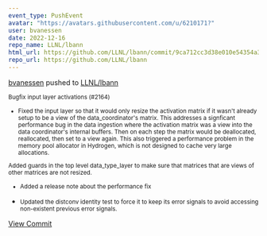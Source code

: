 ```yaml
---
event_type: PushEvent
avatar: "https://avatars.githubusercontent.com/u/6210171?"
user: bvanessen
date: 2022-12-16
repo_name: LLNL/lbann
html_url: https://github.com/LLNL/lbann/commit/9ca712cc3d38e010e54354a3013414c029c2aa85
repo_url: https://github.com/LLNL/lbann
---
```


<a href='https://github.com/bvanessen' target='_blank'>bvanessen</a> pushed to <a href='https://github.com/LLNL/lbann' target='_blank'>LLNL/lbann</a>

<small>Bugfix input layer activations (#2164)

* Fixed the input layer so that it would only resize the activation
matrix if it wasn't already setup to be a view of the
data_coordinator's matrix.  This addresses a signficant performance
bug in the data ingestion where the activation matrix was a view into
the data coordinator's internal buffers.  Then on each step the matrix
would be deallocated, reallocated, then set to a view again.  This
also triggered a performance problem in the memory pool allocator in
Hydrogen, which is not designed to cache very large allocations.

Added guards in the top level data_type_layer to make sure that
matrices that are views of other matrices are not resized.

* Added a release note about the performance fix

* Updated the distconv identity test to force it to keep its error
signals to avoid accessing non-existent previous error signals.</small>

<a href='https://github.com/LLNL/lbann/commit/9ca712cc3d38e010e54354a3013414c029c2aa85' target='_blank'>View Commit</a>